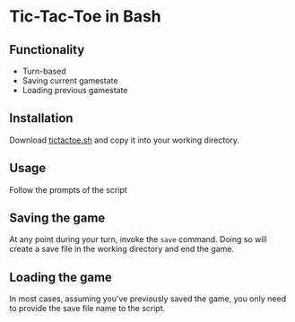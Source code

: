 # Tic-Tac-Toe in Bash
## Functionality
- Turn-based
- Saving current gamestate
- Loading previous gamestate
## Installation
Download [tictactoe.sh](https://github.com/Piotr-Lenarczyk/pracownia_jezykow_skryptowych/blob/main/bash/tictactoe.sh) and copy it into your working directory.
## Usage
Follow the prompts of the script
## Saving the game
At any point during your turn, invoke the `save` command. Doing so will create a save file in the working directory and end the game.
## Loading the game
In most cases, assuming you've previously saved the game, you only need to provide the save file name to the script.<br>
